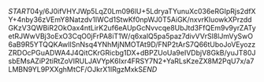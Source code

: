 $START$04y/6J0ifVHYJWp5LqZ0Lm096lU+5LdryaTYunuXc036eRGIpRjs2dfXY+4nby36zVEmY8Natzdv1IWCd1StwKf0npWJ0T5AiGK/nxvrKluowkXPrzddGKzV3QWBiR2OkOax4ntLirK2uf6eAUpGcNvvcqe8UbJtd3FfQEm9v9yrZATyetRJWwVBj3oExO3CqO0jFrPA8iT1W/q6xalQ5pa5paz7divVVrSl8lJmVySwO6aB9R5YTQQKAwIlSnNsq4YNhMjNMOTAt9D/FNP2tArS7Q66tUboJoVEyozzZRDOcPGuADWA4J4QitCKrGRicbg1DX+dBPZUoUa9eIVDbjV8GkB/yuJT80JsbEMsAZiP2tiRtZoVIRULJAVYpK6Ixr4FRSY7N2+YaRLsKzeZX8M2PqU7x/a7LMBN9YL9PXXghMtCF/OJkrX1IRgzMxkS$END$